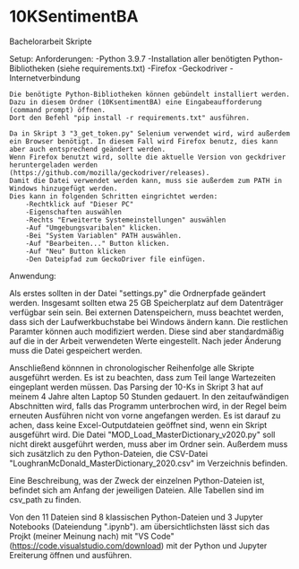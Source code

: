 # 10KSentimentBA
 Bachelorarbeit Skripte

Setup:
    Anforderungen:
        -Python 3.9.7
        -Installation aller benötigten Python-Bibliotheken (siehe requirements.txt)
        -Firefox
        -Geckodriver
        -Internetverbindung

    Die benötigte Python-Bibliotheken können gebündelt installiert werden. Dazu in diesem Ordner (10KsentimentBA) eine Eingabeaufforderung (command prompt) öffnen.
    Dort den Befehl "pip install -r requirements.txt" ausführen.

    Da in Skript 3 "3_get_token.py" Selenium verwendet wird, wird außerdem ein Browser benötigt. In diesem Fall wird Firefox benutz, dies kann aber auch entsprechend geändert werden.
    Wenn Firefox benutzt wird, sollte die aktuelle Version von geckdriver heruntergeladen werden (https://github.com/mozilla/geckodriver/releases).
    Damit die Datei verwendet werden kann, muss sie außerdem zum PATH in Windows hinzugefügt werden.
    Dies kann in folgenden Schritten eingrichtet werden:
        -Rechtklick auf "Dieser PC"
        -Eigenschaften auswählen
        -Rechts "Erweiterte Systemeinstellungen" auswählen
        -Auf "Umgebungsvaribalen" klicken.
        -Bei "System Variablen" PATH auswählen.
        -Auf "Bearbeiten..." Button klicken.
        -Auf "Neu" Button klicken
        -Den Dateipfad zum GeckoDriver file einfügen.

Anwendung:

Als erstes sollten in der Datei "settings.py" die Ordnerpfade geändert werden. Insgesamt sollten etwa 25 GB Speicherplatz auf dem Datenträger verfügbar sein sein. 
Bei externen Datenspeichern, muss beachtet werden, dass sich der Laufwerkbuchstabe bei Windows ändern kann.
Die restlichen Paramter können auch modifiziert werden. Diese sind aber standardmäßig auf die in der Arbeit verwendeten Werte eingestellt.
Nach jeder Änderung muss die Datei gespeichert werden.

Anschließend könnnen in chronologischer Reihenfolge alle Skripte ausgeführt werden.
Es ist zu beachten, dass zum Teil lange Wartezeiten eingeplant werden müssen. Das Parsing der 10-Ks in Skript 3 hat auf meinem 4 Jahre alten Laptop 50 Stunden gedauert.
In den zeitaufwändigen Abschnitten wird, falls das Programm unterbrochen wird, in der Regel beim erneuten Ausführen nicht von vorne angefangen werden.
Es ist darauf zu achen, dass keine Excel-Outputdateien geöffnet sind, wenn ein Skript ausgeführt wird.
Die Datei "MOD_Load_MasterDictionary_v2020.py" soll nicht direkt ausgeführt werden, muss aber im Ordner sein.
Außerdem muss sich zusätzlich zu den Python-Dateien, die CSV-Datei "LoughranMcDonald_MasterDictionary_2020.csv" im Verzeichnis befinden.


Eine Beschreibung, was der Zweck der einzelnen Python-Dateien ist, befindet sich am Anfang der jeweiligen Dateien.
Alle Tabellen sind im csv_path zu finden.

Von den 11 Dateien sind 8 klassischen Python-Dateien und 3 Jupyter Notebooks (Dateiendung ".ipynb").
am übersichtlichsten lässt sich das Projkt (meiner Meinung nach) mit "VS Code" (https://code.visualstudio.com/download) mit der Python und Jupyter Ereiterung öffnen und ausführen.




